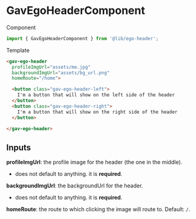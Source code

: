 # GavEgoHeaderComponent
Component
```typescript
import { GavEgoHeaderComponent } from '@lib/ego-header';
```

Template
```html
<gav-ego-header
  profileImgUrl="assets/me.jpg"
  backgroundImgUrl="assets/bg_url.png"
  homeRoute="/home">

  <button class="gav-ego-header-left">
    I'm a button that will show on the left side of the header
  </button>
  <button class="gav-ego-header-right">
    I'm a button that will show on the right side of the header
  </button>

</gav-ego-header>
```

## Inputs
**profileImgUrl**: the profile image for the header (the one in the middle).
  - does not default to anything. it is **required**.

**backgroundImgUrl**: the backgroundUrl for the header.
  - does not default to anything. it is **required**.

**homeRoute**: the route to which clicking the image will route to. Default: `/`.
